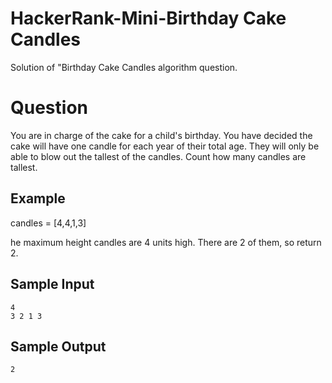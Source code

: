 # HackerRank-Mini-Birthday Cake Candles
Solution of "Birthday Cake Candles algorithm question.

# Question

You are in charge of the cake for a child's birthday. You have decided the cake will have one candle for each year of their total age. They will only be able to blow out the tallest of the candles. Count how many candles are tallest.

## Example

candles = [4,4,1,3]

he maximum height candles are 4 units high. There are 2 of them, so return 2.


## Sample Input
```
4
3 2 1 3
```

## Sample Output

```
2
```
